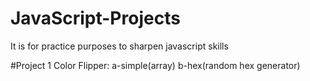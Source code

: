 # JavaScript-Projects
It is for practice purposes to sharpen javascript skills

#Project 1
Color Flipper:
a-simple(array)
b-hex(random hex generator)
